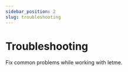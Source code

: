 ```yaml
---
sidebar_position: 2
slug: troubleshooting
---
```

# Troubleshooting

Fix common problems while working with letme.